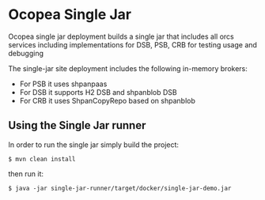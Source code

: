 # Ocopea Single Jar

Ocopea single jar deployment builds a single jar that includes all orcs
services including implementations for DSB, PSB, CRB for testing usage and
debugging

The single-jar site deployment includes the following in-memory brokers:
- For PSB it uses shpanpaas
- For DSB it supports H2 DSB and shpanblob DSB
- For CRB it uses ShpanCopyRepo based on shpanblob

## Using the Single Jar runner

In order to run the single jar simply build the project:
 ```
$ mvn clean install
 ```
then run it:

 ```
$ java -jar single-jar-runner/target/docker/single-jar-demo.jar
```

